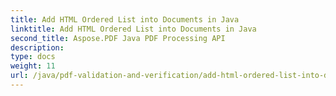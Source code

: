 ```yaml
---
title: Add HTML Ordered List into Documents in Java
linktitle: Add HTML Ordered List into Documents in Java
second_title: Aspose.PDF Java PDF Processing API
description: 
type: docs
weight: 11
url: /java/pdf-validation-and-verification/add-html-ordered-list-into-documents-in-java/
---
```

